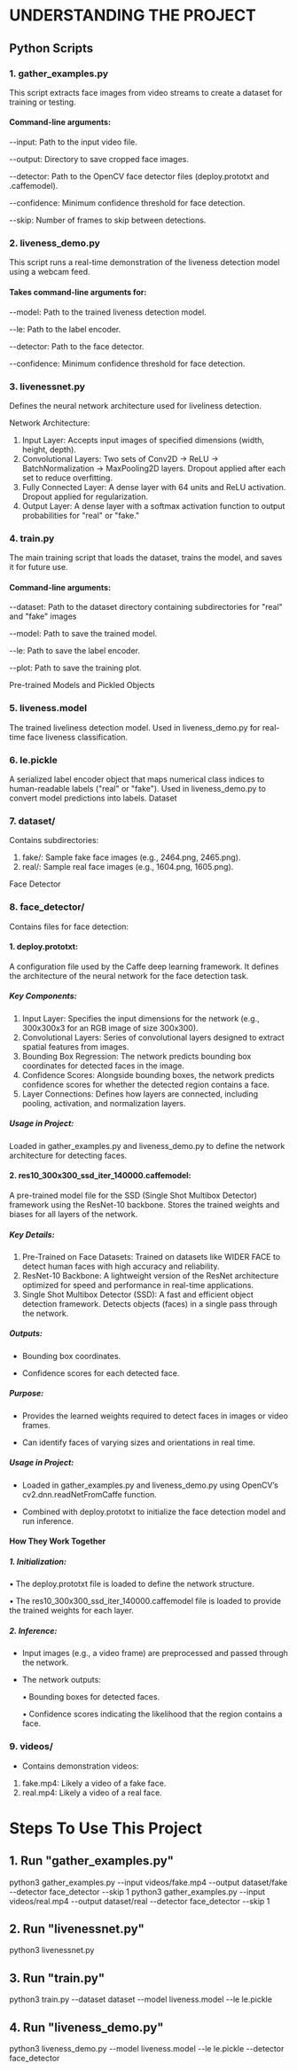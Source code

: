 # UNDERSTANDING THE PROJECT

## Python Scripts

### 1.	gather_examples.py
This script extracts face images from video streams to create a dataset for training or testing.


#### Command-line arguments:

--input: Path to the input video file.

--output: Directory to save cropped face images.

--detector: Path to the OpenCV face detector files (deploy.prototxt and .caffemodel).

--confidence: Minimum confidence threshold for face detection.

--skip: Number of frames to skip between detections.

### 2.	liveness_demo.py
This script runs a real-time demonstration of the liveness detection model using a webcam feed.

#### Takes command-line arguments for:

--model: Path to the trained liveness detection model.

--le: Path to the label encoder.

--detector: Path to the face detector.

--confidence: Minimum confidence threshold for face detection.


### 3.	livenessnet.py
Defines the neural network architecture used for liveliness detection.

Network Architecture:
1.	Input Layer:
Accepts input images of specified dimensions (width, height, depth).
2.	Convolutional Layers:
Two sets of Conv2D → ReLU → BatchNormalization → MaxPooling2D layers.
Dropout applied after each set to reduce overfitting.
3.	Fully Connected Layer:
A dense layer with 64 units and ReLU activation.
Dropout applied for regularization.
4.	Output Layer:
A dense layer with a softmax activation function to output probabilities for "real" or "fake."


### 4.	train.py
The main training script that loads the dataset, trains the model, and saves it for future use.

#### Command-line arguments:

--dataset: Path to the dataset directory containing subdirectories for "real" and "fake" images

--model: Path to save the trained model.

--le: Path to save the label encoder.

--plot: Path to save the training plot.


Pre-trained Models and Pickled Objects
### 5.	liveness.model
The trained liveliness detection model.
Used in liveness_demo.py for real-time face liveness classification.

### 6.	le.pickle
A serialized label encoder object that maps numerical class indices to human-readable labels ("real" or "fake").
Used in liveness_demo.py to convert model predictions into labels.
Dataset

### 7.	dataset/
Contains subdirectories:
1.	fake/: Sample fake face images (e.g., 2464.png, 2465.png).
2.	real/: Sample real face images (e.g., 1604.png, 1605.png).

Face Detector
### 8.	face_detector/
Contains files for face detection:

#### 1.	deploy.prototxt: 
A configuration file used by the Caffe deep learning framework. It defines the architecture of the neural network for the face detection task.

##### Key Components:

1.	Input Layer:
Specifies the input dimensions for the network (e.g., 300x300x3 for an RGB image of size 300x300).
2.	Convolutional Layers:
Series of convolutional layers designed to extract spatial features from images.
3.	Bounding Box Regression:
The network predicts bounding box coordinates for detected faces in the image.
4.	Confidence Scores:
Alongside bounding boxes, the network predicts confidence scores for whether the detected region contains a face.
5.	Layer Connections:
Defines how layers are connected, including pooling, activation, and normalization layers.

##### Usage in Project:
Loaded in gather_examples.py and liveness_demo.py to define the network architecture for detecting faces.

#### 2.	res10_300x300_ssd_iter_140000.caffemodel: 
A pre-trained model file for the SSD (Single Shot Multibox Detector) framework using the ResNet-10 backbone. Stores the trained weights and biases for all layers of the network.

##### Key Details:

1.	Pre-Trained on Face Datasets:
Trained on datasets like WIDER FACE to detect human faces with high accuracy and reliability.
2.	ResNet-10 Backbone:
A lightweight version of the ResNet architecture optimized for speed and performance in real-time applications.
3.	Single Shot Multibox Detector (SSD):
A fast and efficient object detection framework. Detects objects (faces) in a single pass through the network.

##### Outputs:

* Bounding box coordinates.

* Confidence scores for each detected face.

##### Purpose:

* Provides the learned weights required to detect faces in images or video frames.

* Can identify faces of varying sizes and orientations in real time.

##### Usage in Project:

* Loaded in gather_examples.py and liveness_demo.py using OpenCV’s cv2.dnn.readNetFromCaffe function.

* Combined with deploy.prototxt to initialize the face detection model and run inference.

#### How They Work Together

##### 1.	Initialization:

•	The deploy.prototxt file is loaded to define the network structure.

•	The res10_300x300_ssd_iter_140000.caffemodel file is loaded to provide the trained weights for each layer.

##### 2.	Inference:

* Input images (e.g., a video frame) are preprocessed and passed through the network.

* The network outputs:

   •	Bounding boxes for detected faces.  
  
   •	Confidence scores indicating the likelihood that the region contains a face.



### 9.	videos/
* Contains demonstration videos:
1.	fake.mp4: Likely a video of a fake face.
2.	real.mp4: Likely a video of a real face.










# Steps To Use This Project

## 1. Run "gather_examples.py"

python3 gather_examples.py --input videos/fake.mp4 --output dataset/fake --detector face_detector --skip 1
python3 gather_examples.py --input videos/real.mp4 --output dataset/real --detector face_detector --skip 1

## 2. Run "livenessnet.py" 

python3 livenessnet.py

## 3. Run "train.py"

python3 train.py --dataset dataset --model liveness.model --le le.pickle

## 4. Run "liveness_demo.py"

python3 liveness_demo.py --model liveness.model --le le.pickle --detector face_detector


